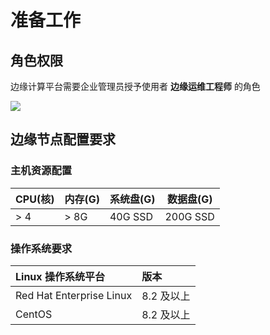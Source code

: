 # 准备工作

## 角色权限

边缘计算平台需要企业管理员授予使用者 **边缘运维工程师** 的角色

![](http://terminus-paas.oss-cn-hangzhou.aliyuncs.com/paas-doc/2021/04/06/1565248b-01df-48a2-aea7-ab30ade8a3b2.png)

## 边缘节点配置要求

### 主机资源配置

| CPU(核) | 内存(G) | 系统盘(G) | 数据盘(G) |
| ------- | ------- | --------- | --------- |
| > 4      | > 8G     | 40G SSD   | 200G SSD  |

### 操作系统要求

| Linux 操作系统平台       | 版本       |
| :----------------------- | :--------- |
| Red Hat Enterprise Linux | 8.2 及以上 |
| CentOS                   | 8.2 及以上 |




